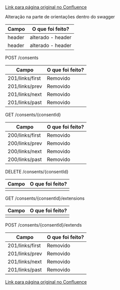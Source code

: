 [Link para página original no Confluence](https://openfinancebrasil.atlassian.net/wiki/spaces/OF/pages/240779368)

Alteração na parte de orientações dentro do swagger

| **Campo** | **O que foi feito?** |
| --- | --- |
| header | alterado - header |
| header | alterado - header |

 POST /consents

| **Campo** | **O que foi feito?** |
| --- | --- |
| 201/links/first | Removido |
| 201/links/prev | Removido |
| 201/links/next | Removido |
| 201/links/past | Removido |

 GET /consents/{consentId}

| **Campo** | **O que foi feito?** |
| --- | --- |
| 200/links/first | Removido |
| 200/links/prev | Removido |
| 200/links/next | Removido |
| 200/links/past | Removido |

 DELETE /consents/{consentId}

| **Campo** | **O que foi feito?** |
| --- | --- |
|  |  |

 GET /consents/{consentId}/extensions

| **Campo** | **O que foi feito?** |
| --- | --- |
|  |  |

 POST /consents/{consentId}/extends

| **Campo** | **O que foi feito?** |
| --- | --- |
| 201/links/first | Removido |
| 201/links/prev | Removido |
| 201/links/next | Removido |
| 201/links/past | Removido |

[Link para página original no Confluence](https://openfinancebrasil.atlassian.net/wiki/spaces/OF/pages/240779368)